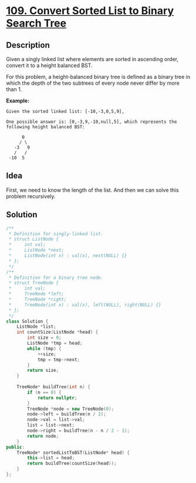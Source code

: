 # [109. Convert Sorted List to Binary Search Tree](https://leetcode.com/problems/convert-sorted-list-to-binary-search-tree/description/)

## Description

Given a singly linked list where elements are sorted in ascending order, convert it to a height balanced BST.

For this problem, a height-balanced binary tree is defined as a binary tree in which the depth of the two subtrees of every node never differ by more than 1.

**Example:**

```
Given the sorted linked list: [-10,-3,0,5,9],

One possible answer is: [0,-3,9,-10,null,5], which represents the following height balanced BST:

      0
     / \
   -3   9
   /   /
 -10  5
```

## Idea

First, we need to know the length of the list. And then we can solve this problem recursively.

## Solution

```cpp
/**
 * Definition for singly-linked list.
 * struct ListNode {
 *     int val;
 *     ListNode *next;
 *     ListNode(int x) : val(x), next(NULL) {}
 * };
 */
/**
 * Definition for a binary tree node.
 * struct TreeNode {
 *     int val;
 *     TreeNode *left;
 *     TreeNode *right;
 *     TreeNode(int x) : val(x), left(NULL), right(NULL) {}
 * };
 */
class Solution {
    ListNode *list;
    int countSize(ListNode *head) {
        int size = 0;
        ListNode *tmp = head;
        while (tmp) {
            ++size;
            tmp = tmp->next;
        }
        return size;
    }
    
    TreeNode* buildTree(int n) {
        if (n == 0) {
            return nullptr;
        }
        TreeNode *node = new TreeNode(0);
        node->left = buildTree(n / 2);
        node->val = list->val;
        list = list->next;
        node->right = buildTree(n - n / 2 - 1);
        return node;
    }
public:
    TreeNode* sortedListToBST(ListNode* head) {
        this->list = head;
        return buildTree(countSize(head));
    }
};
```
